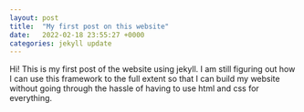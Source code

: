 ```yaml
---
layout: post
title:  "My first post on this website"
date:   2022-02-18 23:55:27 +0000
categories: jekyll update
---
```

Hi! This is my first post of the website using jekyll.
I am still figuring out how I can use this framework to the full extent so that I can build my website without going through the hassle of having to use html and css for everything.
